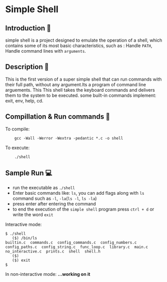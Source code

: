 # Simple Shell

## Introduction 🚀
simple shell is a project designed to emulate the operation of a shell, which contains some of its most basic characteristics, such as : Handle `PATH`, Handle command lines with `arguments`.

## Description 📖
This is the  first version of a super simple shell that can run commands with their full path, without any argument.Its a program of command line arguements. This This shell takes the keyboard commands and delivers them to the system to be executed. some built-in commands implement: exit, env, help, cd.

## Compillation & Run commands 🔧

To compile:
```
	gcc -Wall -Werror -Wextra -pedantic *.c -o shell
```
To execute:
```
	./shell
```

## Sample Run 💻
* run the executable as `./shell`
* Enter basic commands like: `ls`, you can add flags along with `ls` command such as `-l`, `-la`(`ls -l`, `ls -la`)
* press enter after entering the command
* to end the execution of the `simple shell` program press `ctrl + d` or write the word `exit`

Interactive mode:
```
$ ./shell
   ($) /bin/ls
builtin.c  commands.c  config_commands.c  config_numbers.c  config_paths.c  config_string.c  func_loop.c  library.c  main.c  no_interactive.c  prints.c  shell  shell.h
   ($)
   ($) exit
$
```
In non-interactive mode:
**...working on it**
